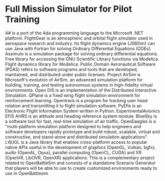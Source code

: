 # Full Mission Simulator for Pilot Training

A# is a port of the Ada programming language to the Microsoft .NET platform. FlightGear is an atmospheric and orbital flight simulator used in aerospace research and industry. Its flight dynamics engine (JSBSim) can use Java with Fortran for solving Ordinary Differential Equations (ODEs). Assimulo is a simulation package for solving ordinary differential equations. Free library for accessing the GNU Scientific Library functions via Modelica. Flight dynamics library for Modelica. Public Domain Aeronautical Software (PDAS) refers to software programs and tools that are developed, maintained, and distributed under public licenses. Project AirSim is Microsoft's evolution of AirSim, an advanced simulation platform for building, training, and testing autonomous systems in high-fidelity virtual environments. Open DIS is an implementation of the Distributed Interactive Simulation. QPlane is a fixed wing flight simulation environment for reinforcement learning. Opentrack is a program for tracking user head rotation and transmitting it to flight simulation software. PyEfis is an Electronic Flight Information System written in Python. ExperimentalAvionics EFIS AHRS is an attitude and heading reference system module. BlueSky is a software tool for fast, real-time simulation of air traffic. OpenEaagles is a "multi-platform simulation platform designed to help engineers and software developers rapidly prototype and build robust, scalable, virtual and constructive, and stand-alone and distributed simulation applications". LWJGL is a Java library that enables cross-platform access to popular native APIs useful in the development of graphics (OpenGL, Vulkan, bgfx), audio (OpenAL, Opus), parallel computing (OpenCL, CUDA) and XR (OpenVR, LibOVR, OpenXR) applications. This is a complementary project related to OpenBattleSim and consists of a standalone Scenario Generator that players will be able to use to create customized environments ready to use in OpenBattlesim